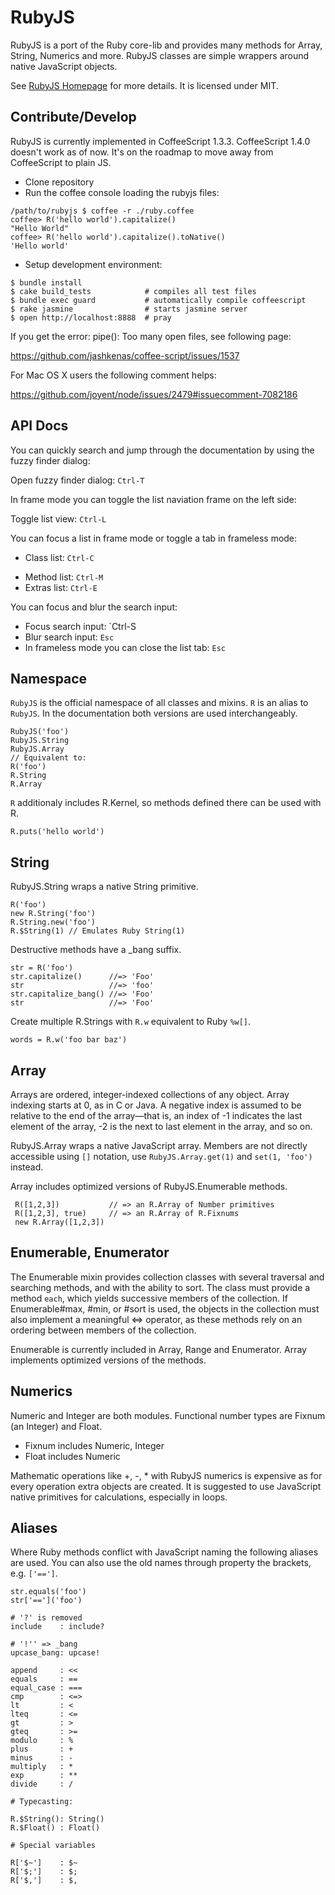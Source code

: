 # RubyJS

RubyJS is a port of the Ruby core-lib and provides many methods for Array, String, Numerics and more. RubyJS classes are simple wrappers around native JavaScript objects.

See [RubyJS Homepage](http://www.rubyjs.org) for more details. It is licensed under MIT.

## Contribute/Develop

RubyJS is currently implemented in CoffeeScript 1.3.3. CoffeeScript 1.4.0 doesn't work as of now. It's on the roadmap to move away from CoffeeScript to plain JS.

- Clone repository
- Run the coffee console loading the rubyjs files:

```
/path/to/rubyjs $ coffee -r ./ruby.coffee
coffee> R('hello world').capitalize()
"Hello World"
coffee> R('hello world').capitalize().toNative()
'Hello world'
```

- Setup development environment:

```
$ bundle install
$ cake build_tests            # compiles all test files
$ bundle exec guard           # automatically compile coffeescript
$ rake jasmine                # starts jasmine server
$ open http://localhost:8888  # pray
```

If you get the error: pipe(): Too many open files, see following page:

https://github.com/jashkenas/coffee-script/issues/1537

For Mac OS X users the following comment helps:

https://github.com/joyent/node/issues/2479#issuecomment-7082186



## API Docs

You can quickly search and jump through the documentation by using the fuzzy finder dialog:

Open fuzzy finder dialog: `Ctrl-T`

In frame mode you can toggle the list naviation frame on the left side:

Toggle list view: `Ctrl-L`

You can focus a list in frame mode or toggle a tab in frameless mode:

- Class list: `Ctrl-C`
<!-- - Mixin list: `Ctrl-I` -->
<!-- - File list: `Ctrl-F` -->
- Method list: `Ctrl-M`
- Extras list: `Ctrl-E`

You can focus and blur the search input:

- Focus search input: `Ctrl-S
- Blur search input: `Esc`
- In frameless mode you can close the list tab: `Esc`

## Namespace

`RubyJS` is the official namespace of all classes and mixins. `R` is an alias to `RubyJS`. In the documentation both versions are used interchangeably.

    RubyJS('foo')
    RubyJS.String
    RubyJS.Array
    // Equivalent to:
    R('foo')
    R.String
    R.Array

`R` additionaly includes R.Kernel, so methods defined there can be used with R.

    R.puts('hello world')

## String

RubyJS.String wraps a native String primitive.

    R('foo')
    new R.String('foo')
    R.String.new('foo')
    R.$String(1) // Emulates Ruby String(1)

Destructive methods have a _bang suffix.

    str = R('foo')
    str.capitalize()      //=> 'Foo'
    str                   //=> 'foo'
    str.capitalize_bang() //=> 'Foo'
    str                   //=> 'Foo'

Create multiple R.Strings with `R.w` equivalent to Ruby `%w[]`.

    words = R.w('foo bar baz')


## Array

Arrays are ordered, integer-indexed collections of any object. Array indexing starts at 0, as in C or Java. A negative index is assumed to be relative to the end of the array—that is, an index of -1 indicates the last element of the array, -2 is the next to last element in the array, and so on.

RubyJS.Array wraps a native JavaScript array. Members are not directly accessible using `[]` notation, use `RubyJS.Array.get(1)` and `set(1, 'foo')` instead.

Array includes optimized versions of RubyJS.Enumerable methods.

     R([1,2,3])           // => an R.Array of Number primitives
     R([1,2,3], true)     // => an R.Array of R.Fixnums
     new R.Array([1,2,3])


## Enumerable, Enumerator

The Enumerable mixin provides collection classes with several traversal and searching methods, and with the ability to sort. The class must provide a method `each`, which yields successive members of the collection. If Enumerable#max, #min, or #sort is used, the objects in the collection must also implement a meaningful <=> operator, as these methods rely on an ordering between members of the collection.

Enumerable is currently included in Array, Range and Enumerator. Array implements optimized versions of the methods.

## Numerics

Numeric and Integer are both modules. Functional number types are Fixnum (an Integer) and Float.

- Fixnum includes Numeric, Integer
- Float includes Numeric

Mathematic operations like +, -, * with RubyJS numerics is expensive as for every operation extra objects are created. It is suggested to use JavaScript native primitives for calculations, especially in loops.


## Aliases

Where Ruby methods conflict with JavaScript naming the following aliases are used.
You can also use the old names through property the brackets, e.g. `['==']`.

    str.equals('foo')
    str['==']('foo')

    # '?' is removed
    include    : include?

    # '!'' => _bang
    upcase_bang: upcase!

    append     : <<
    equals     : ==
    equal_case : ===
    cmp        : <=>
    lt         : <
    lteq       : <=
    gt         : >
    gteq       : >=
    modulo     : %
    plus       : +
    minus      : -
    multiply   : *
    exp        : **
    divide     : /

    # Typecasting:

    R.$String(): String()
    R.$Float() : Float()

    # Special variables

    R['$~']    : $~
    R['$;']    : $;
    R['$,']    : $,

